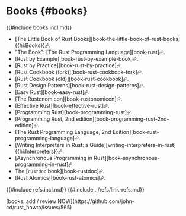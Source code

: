 # Books {#books}

{{#include books.incl.md}}

- [The Little Book of Rust Books][book-the-little-book-of-rust-books]{{hi:Books}}⮳.
- "The Book": [The Rust Programming Language][book-rust]⮳.
- [Rust by Example][book-rust-by-example-book]⮳.
- [Rust by Practice][book-rust-by-practice]⮳.
- [Rust Cookbook (fork)][book-rust-cookbook-fork]⮳.
- [Rust Cookbook (old)][book-rust-cookbook]⮳.
- [Rust Design Patterns][book-rust-design-patterns]⮳.
- [Easy Rust][book-easy-rust]⮳.
- [The Rustonomicon][book-rustonomicon]⮳.
- [Effective Rust][book-effective-rust]⮳.
- [Programming Rust][book-programming-rust]⮳.
- [Programming Rust, 2nd edition][book-programming-rust-2nd-edition]⮳.
- [The Rust Programming Language, 2nd Edition][book-rust-programming-language]⮳.
- [Writing Interpreters in Rust: a Guide][writing-interpreters-in-rust]{{hi:Interpreters}}⮳.
- [Asynchronous Programming in Rust][book-asynchronous-programming-in-rust]⮳.
- The [`rustdoc` book][book-rustdoc]⮳.
- [Rust Atomics][book-rust-atomics]⮳.

{{#include refs.incl.md}}
{{#include ../refs/link-refs.md}}

<div class="hidden">
[books: add / review NOW](https://github.com/john-cd/rust_howto/issues/565)
</div>
